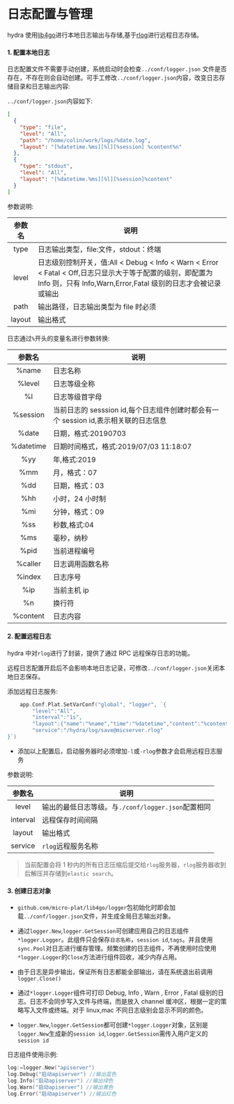 # 日志配置与管理

hydra 使用[lib4go](https://github.com/micro-plat/lib4go)进行本地日志输出与存储,基于[rlog](https://github.com/micro-plat/rlog)进行远程日志存储。

#### 1. 配置本地日志

日志配置文件不需要手动创建，系统启动时会检查`../conf/logger.json` 文件是否存在，不存在则会自动创建。可手工修改`../conf/logger.json`内容，改变日志存储目录和日志输出内容:

`../conf/logger.json`内容如下:

```json
[
  {
    "type": "file",
    "level": "All",
    "path": "/home/colin/work/logs/%date.log",
    "layout": "[%datetime.%ms][%l][%session] %content%n"
  },
  {
    "type": "stdout",
    "level": "All",
    "layout": "[%datetime.%ms][%l][%session]%content"
  }
]
```

参数说明:

| 参数名 | 说明                                                                                                                                                                       |
| :----: | -------------------------------------------------------------------------------------------------------------------------------------------------------------------------- |
|  type  | 日志输出类型，file:文件，stdout：终端                                                                                                                                      |
| level  | 日志级别控制开关，值:All < Debug < Info < Warn < Error < Fatal < Off,日志只显示大于等于配置的级别，即配置为 Info 则，只有 Info,Warn,Error,Fatal 级别的日志才会被记录或输出 |
|  path  | 输出路径，日志输出类型为 file 时必须                                                                                                                                       |
| layout | 输出格式                                                                                                                                                                   |

日志通过`%`开头的变量名进行参数转换:

|  参数名   | 说明                                                                                |
| :-------: | ----------------------------------------------------------------------------------- |
|   %name   | 日志名称                                                                            |
|  %level   | 日志等级全称                                                                        |
|    %l     | 日志等级首字母                                                                      |
| %session  | 当前日志的 sesssion id,每个日志组件创建时都会有一个 session id,表示相关联的日志信息 |
|   %date   | 日期，格式:20190703                                                                 |
| %datetime | 日期时间格式，格式:2019/07/03 11:18:07                                              |
|    %yy    | 年,格式:2019                                                                        |
|    %mm    | 月，格式：07                                                                        |
|    %dd    | 日期，格式：03                                                                      |
|    %hh    | 小时，24 小时制                                                                     |
|    %mi    | 分钟，格式：09                                                                      |
|    %ss    | 秒数,格式:04                                                                        |
|    %ms    | 毫秒，纳秒                                                                          |
|   %pid    | 当前进程编号                                                                        |
|  %caller  | 日志调用函数名称                                                                    |
|  %index   | 日志序号                                                                            |
|    %ip    | 当前主机 ip                                                                         |
|    %n     | 换行符                                                                              |
| %content  | 日志内容                                                                            |

#### 2. 配置远程日志

hydra 中对`rlog`进行了封装，提供了通过 RPC 远程保存日志的功能。

远程日志配置开启后不会影响本地日志记录，可修改`../conf/logger.json`关闭本地日志保存。

添加远程日志服务:

```go
	app.Conf.Plat.SetVarConf("global", "logger", `{
        "level":"All",
		"interval":"1s",
		"layout":{"name":"%name","time":"%datetime","content":"%content","level":"%l","session":"%session"},
        "service":"/hydra/log/save@micserver.rlog"
}`)

```

- 添加以上配置后，启动服务器时必须增加`-l`或`-rlog`参数才会启用远程日志服务

参数说明:

|  参数名  | 说明                                               |
| :------: | -------------------------------------------------- |
|  level   | 输出的最低日志等级。与`./conf/logger.json`配置相同 |
| interval | 远程保存时间间隔                                   |
|  layout  | 输出格式                                           |
| service  | `rlog`远程服务名称                                 |

> 当前配置会将 1 秒内的所有日志压缩后提交给`rlog`服务器，`rlog`服务器收到后解压并存储到`elastic search`。

#### 3. 创建日志对象

- `github.com/micro-plat/lib4go/logger`包初始化时即会加载`../conf/logger.json`文件，并生成全局日志输出对象。

- 通过`logger.New`,`logger.GetSession`可创建应用自己的日志组件`*logger.Logger`。此组件只会保存`日志名称`，`session id`,`tags`。并且使用`sync.Pool`对日志进行缓存管理。频繁创建的日志组件，不再使用时应使用`*logger.Logger`的`Close`方法进行组件回收，减少内存占用。

- 由于日志是异步输出，保证所有日志都能全部输出，请在系统退出前调用`logger.Close()`

- 通过`*logger.Logger`组件可打印 Debug, Info , Warn , Error , Fatal 级别的日志。日志不会同步写入文件与终端，而是放入 channel 缓冲区，根据一定的策略写入文件或终端。对于 linux,mac 不同日志级别会显示不同的颜色。
- `logger.New`,`logger.GetSession`都可创建`*logger.Logger`对象，区别是`logger.New`生成新的`session id`,`logger.GetSession`需传入用户定义的`session id`

日志组件使用示例:

```go
log:=logger.New("apiserver")
log.Debug("启动apiserver") //输出蓝色
log.Info("启动apiserver") //输出绿色
log.Warn("启动apiserver") //输出黄色
log.Error("启动apiserver") //输出红色

```
